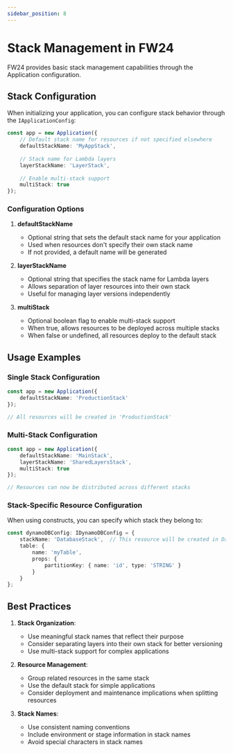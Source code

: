 ```yaml
---
sidebar_position: 8
---
```


# Stack Management in FW24

FW24 provides basic stack management capabilities through the Application configuration.

## Stack Configuration

When initializing your application, you can configure stack behavior through the `IApplicationConfig`:

```typescript
const app = new Application({
    // Default stack name for resources if not specified elsewhere
    defaultStackName: 'MyAppStack',
    
    // Stack name for Lambda layers
    layerStackName: 'LayerStack',
    
    // Enable multi-stack support
    multiStack: true
});
```

### Configuration Options

1. **defaultStackName**
   - Optional string that sets the default stack name for your application
   - Used when resources don't specify their own stack name
   - If not provided, a default name will be generated

2. **layerStackName**
   - Optional string that specifies the stack name for Lambda layers
   - Allows separation of layer resources into their own stack
   - Useful for managing layer versions independently

3. **multiStack**
   - Optional boolean flag to enable multi-stack support
   - When true, allows resources to be deployed across multiple stacks
   - When false or undefined, all resources deploy to the default stack

## Usage Examples

### Single Stack Configuration

```typescript
const app = new Application({
    defaultStackName: 'ProductionStack'
});

// All resources will be created in 'ProductionStack'
```

### Multi-Stack Configuration

```typescript
const app = new Application({
    defaultStackName: 'MainStack',
    layerStackName: 'SharedLayersStack',
    multiStack: true
});

// Resources can now be distributed across different stacks
```

### Stack-Specific Resource Configuration

When using constructs, you can specify which stack they belong to:

```typescript
const dynamoDBConfig: IDynamoDBConfig = {
    stackName: 'DatabaseStack',  // This resource will be created in DatabaseStack
    table: {
        name: 'myTable',
        props: {
            partitionKey: { name: 'id', type: 'STRING' }
        }
    }
};
```

## Best Practices

1. **Stack Organization**:
   - Use meaningful stack names that reflect their purpose
   - Consider separating layers into their own stack for better versioning
   - Use multi-stack support for complex applications

2. **Resource Management**:
   - Group related resources in the same stack
   - Use the default stack for simple applications
   - Consider deployment and maintenance implications when splitting resources

3. **Stack Names**:
   - Use consistent naming conventions
   - Include environment or stage information in stack names
   - Avoid special characters in stack names 